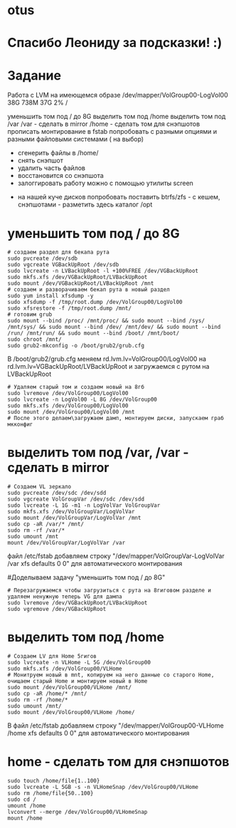 # otus
# Спасибо Леониду за подсказки! :)
# Задание

Работа с LVM
на имеющемся образе
/dev/mapper/VolGroup00-LogVol00 38G 738M 37G 2% /

уменьшить том под / до 8G
выделить том под /home
выделить том под /var
/var - сделать в mirror
/home - сделать том для снэпшотов
прописать монтирование в fstab
попробовать с разными опциями и разными файловыми системами ( на выбор)
- сгенерить файлы в /home/
- снять снэпшот
- удалить часть файлов
- восстановится со снэпшота
- залоггировать работу можно с помощью утилиты screen

* на нашей куче дисков попробовать поставить btrfs/zfs - с кешем, снэпшотами - разметить здесь каталог /opt

# уменьшить том под / до 8G

```
# создаем раздел для бекапа рута
sudo pvcreate /dev/sdb
sudo vgcreate VGBackUpRoot /dev/sdb
sudo lvcreate -n LVBackUpRoot -l +100%FREE /dev/VGBackUpRoot
sudo mkfs.xfs /dev/VGBackUpRoot/LVBackUpRoot
sudo mount /dev/VGBackUpRoot/LVBackUpRoot /mnt
# создаем и разворачиваем бекап рута в новый раздел
sudo yum install xfsdump -y
sudo xfsdump -f /tmp/root.dump /dev/VolGroup00/LogVol00
sudo xfsrestore -f /tmp/root.dump /mnt/
# готовим grub
sudo mount --bind /proc/ /mnt/proc/ && sudo mount --bind /sys/ /mnt/sys/ && sudo mount --bind /dev/ /mnt/dev/ && sudo mount --bind /run/ /mnt/run/ && sudo mount --bind /boot/ /mnt/boot/
sudo chroot /mnt/
sudo grub2-mkconfig -o /boot/grub2/grub.cfg
```
В /boot/grub2/grub.cfg меняем rd.lvm.lv=VolGroup00/LogVol00 на rd.lvm.lv=VGBackUpRoot/LVBackUpRoot и загружаемся с рутом на LVBackUpRoot

```
# Удаляем старый том и создаем новый на 8гб
sudo lvremove /dev/VolGroup00/LogVol00
sudo lvcreate -n LogVol00 -L 8G /dev/VolGroup00
sudo mkfs.xfs /dev/VolGroup00/LogVol00
sudo mount /dev/VolGroup00/LogVol00 /mnt
# После этого делаем\загружаем дамп, монтируем диски, запускаем граб мкконфиг
```

# выделить том под /var, /var - сделать в mirror 

```
# Создаем VL зеркало
sudo pvcreate /dev/sdc /dev/sdd
sudo vgcreate VolGroupVar /dev/sdc /dev/sdd
sudo lvcreate -L 1G -m1 -n LogVolVar VolGroupVar
sudo mkfs.xfs /dev/VolGroupVar/LogVolVar
sudo mount /dev/VolGroupVar/LogVolVar /mnt
sudo cp -aR /var/* /mnt/
sudo rm -rf /var/*
sudo umount /mnt
mount /dev/VolGroupVar/LogVolVar /var
```
файл /etc/fstab добавляем строку "/dev/mapper/VolGroupVar-LogVolVar /var                       xfs     defaults        0 0" для автоматического монтирования

#Доделываем задачу "уменьшить том под / до 8G"

```
# Перезагружаемся чтобы загрузиться с рута на 8гиговом разделе и удаляем ненужную теперь VG для дампа
sudo lvremove /dev/VGBackUpRoot/LVBackUpRoot
sudo vgremove /dev/VGBackUpRoot
```

# выделить том под /home

```
# Создаем LV для Home 5гигов
sudo lvcreate -n VLHome -L 5G /dev/VolGroup00
sudo mkfs.xfs /dev/VolGroup00/VLHome
# Монитруем новый в mnt, копируем на него данные со старого Home, очищаем старый Home и монтируем новый в Home
sudo mount /dev/VolGroup00/VLHome /mnt/
sudo cp -aR /home/* /mnt/
sudo rm -rf /home/*
sudo umount /mnt/
sudo mount /dev/VolGroup00/VLHome /home/
```
В файл /etc/fstab добавляем строку "/dev/mapper/VolGroup00-VLHome /home                       xfs     defaults        0 0" для автоматического монтирования



# home - сделать том для снэпшотов

```
sudo touch /home/file{1..100}
sudo lvcreate -L 5GB -s -n VLHomeSnap /dev/VolGroup00/VLHome
sudo rm /home/file{50..100}
sudo cd / 
umount /home
lvconvert --merge /dev/VolGroup00/VLHomeSnap
mount /home
```